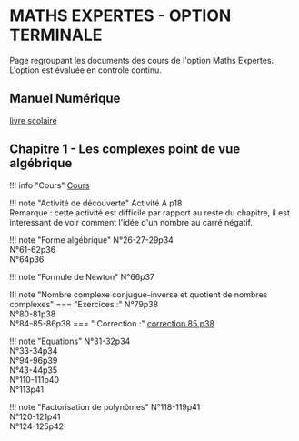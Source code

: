 # MATHS EXPERTES - OPTION TERMINALE

Page regroupant les documents des cours de l'option Maths Expertes. <br>
L'option est évaluée en controle continu.
## Manuel Numérique 
[livre scolaire](https://fr.calameo.com/read/0005967295d0b5d5c47f6?authid=nDfde6HMoRP5 "Livre spé Maths")
## Chapitre 1 - Les complexes point de vue algébrique

!!! info "Cours" 
    [Cours](./cours/MEXP/Chap1/Cours-Chap1.pdf)

!!! note "Activité de découverte"
    Activité A p18  
    Remarque : cette activité est difficile par rapport au reste du chapitre, il est interessant de voir comment l'idée d'un nombre au carré négatif.  

!!! note "Forme algébrique"
    N°26-27-29p34  
    N°61-62p36  
    N°64p36  
    
!!! note "Formule de Newton" 
    N°66p37  
    

!!! note "Nombre complexe conjugué-inverse et quotient de nombres complexes"
    === "Exercices :"
        N°79p38  
        N°80-81p38  
        N°84-85-86p38
    === " Correction :"
        [correction 85 p38](./Images/85.jpeg)

    
!!! note "Equations" 
    N°31-32p34  
    N°33-34p34  
    N°94-96p39  
    N°43-44p35  
    N°110-111p40  
    N°113p41

!!! note "Factorisation de polynômes"
    N°118-119p41  
    N°120-121p41  
    N°124-125p42
<!--
## Chapitre 2 - Arithmétique - Divisibilité dans Z
!!! info "Cours" 
    Le cours [Cours](./cours/MEXP/Chap2/Cours_Chap2.pdf)   



## Chapitre 3 - Matrice 
??? info "Cours" 
    Le cours [Cours](./cours/MEXP/Chap3/Cours-chap3.pdf)

## Chapitre 4 - Les complexes point de vue géométrique
??? info "Cours" 
    Le cours [Cours](./cours/MEXP/Chap4/Cours-Chap4.pdf)
    
## Chapitre 5- Graphes et Suites de matrices
??? info "Cours" 
    Le cours [Cours](./cours/MEXP/Chap5/Cours-Chap5.pdf)
    
## Chapitre 6- PGCD et applications
??? info "Cours" 
    Le cours [Cours](./cours/MEXP/Chap6/Cours_Chap6.pdf)
-->
